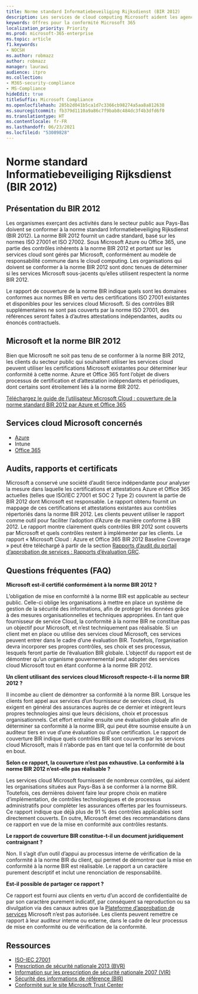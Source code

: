 ```yaml
---
title: Norme standard Informatiebeveiliging Rijksdienst (BIR 2012)
description: Les services de cloud computing Microsoft aident les agences du secteur public aux Pays-Bas à se conformer à la norme BIR 2012.
keywords: Offres pour la conformité Microsoft 365
localization_priority: Priority
ms.prod: microsoft-365-enterprise
ms.topic: article
f1.keywords:
- NOCSH
ms.author: robmazz
author: robmazz
manager: laurawi
audience: itpro
ms.collection:
- M365-security-compliance
- MS-Compliance
hideEdit: true
titleSuffix: Microsoft Compliance
ms.openlocfilehash: 285b2d041b5ca1d7c3366cb98274a5aa8a812638
ms.sourcegitcommit: fb379d1110a9a86c7f9bab8c484dc3f4b3dfd6f0
ms.translationtype: HT
ms.contentlocale: fr-FR
ms.lasthandoff: 06/23/2021
ms.locfileid: "53089828"
---
```

# <a name="baseline-informatiebeveiliging-rijksdienst-standard-bir-2012"></a>Norme standard Informatiebeveiliging Rijksdienst (BIR 2012)

## <a name="bir-2012-overview"></a>Présentation du BIR 2012

Les organismes exerçant des activités dans le secteur public aux Pays-Bas doivent se conformer à la norme standard Informatiebeveiliging Rijksdienst (BIR 2012). La norme BIR 2012 fournit un cadre standard, basé sur les normes ISO 27001 et ISO 27002. Sous Microsoft Azure ou Office 365, une partie des contrôles inhérents à la norme BIR 2012 et portant sur les services cloud sont gérés par Microsoft, conformément au modèle de responsabilité commune dans le cloud computing. Les organisations qui doivent se conformer à la norme BIR 2012 sont donc tenues de déterminer si les services Microsoft sous-jacents qu’elles utilisent respectent la norme BIR 2012.

Le rapport de couverture de la norme BIR indique quels sont les domaines conformes aux normes BIR en vertu des certifications ISO 27001 existantes et disponibles pour les services cloud Microsoft. Si des contrôles BIR supplémentaires ne sont pas couverts par la norme ISO 27001, des références seront faites à d’autres attestations indépendantes, audits ou énoncés contractuels.

## <a name="microsoft-and-bir-2012"></a>Microsoft et la norme BIR 2012

Bien que Microsoft ne soit pas tenu de se conformer à la norme BIR 2012, les clients du secteur public qui souhaitent utiliser les services cloud peuvent utiliser les certifications Microsoft existantes pour déterminer leur conformité à cette norme. Azure et Office 365 font l’objet de divers processus de certification et d’attestation indépendants et périodiques, dont certains sont étroitement liés à la norme BIR 2012.

[Téléchargez le guide de l’utilisateur Microsoft Cloud : couverture de la norme standard BIR 2012 par Azure et Office 365](https://go.microsoft.com/fwlink/p/?linkid=2099461)

## <a name="microsoft-in-scope-cloud-services"></a>Services cloud Microsoft concernés

- [Azure](https://aka.ms/AzureCompliance)
- Intune
- [Office 365](https://go.microsoft.com/fwlink/p/?LinkID=2077751)

## <a name="audits-reports-and-certificates"></a>Audits, rapports et certificats

Microsoft a conservé une société d’audit tierce indépendante pour analyser la mesure dans laquelle les certifications et attestations Azure et Office 365 actuelles (telles que ISO/IEC 27001 et SOC 2 Type 2) couvrent la partie de BIR 2012 dont Microsoft est responsable. Le rapport obtenu fournit un mappage de ces certifications et attestations existantes aux contrôles répertoriés dans la norme BIR 2012. Les clients peuvent utiliser le rapport comme outil pour faciliter l’adoption d’Azure de manière conforme à BIR 2012. Le rapport montre clairement quels contrôles BIR 2012 sont couverts par Microsoft et quels contrôles restent à implémenter par les clients. Le rapport « Microsoft Cloud : Azure et Office 365 BIR 2012 Baseline Coverage » peut être téléchargé à partir de la section [Rapports d’audit du portail d’approbation de services : Rapports d’évaluation GRC](https://servicetrust.microsoft.com/ViewPage/MSComplianceGuideV3).

## <a name="frequently-asked-questions"></a>Questions fréquentes (FAQ)

**Microsoft est-il certifié conformément à la norme BIR 2012 ?**

L’obligation de mise en conformité à la norme BIR est applicable au secteur public. Celle-ci oblige les organisations à mettre en place un système de gestion de la sécurité des informations, afin de protéger les données grâce à des mesures organisationnelles et techniques appropriées. En tant que fournisseur de service Cloud, la conformité à la norme BIR ne constitue pas un objectif pour Microsoft, et n’est techniquement pas réalisable. Si un client met en place ou utilise des services cloud Microsoft, ces services peuvent entrer dans le cadre d’une évaluation BIR. Toutefois, l’organisation devra incorporer ses propres contrôles, ses choix et ses processus, lesquels feront partie de l’évaluation BIR globale. L’objectif du rapport est de démontrer qu’un organisme gouvernemental peut adopter des services cloud Microsoft tout en étant conforme à la norme BIR 2012.

**Un client utilisant des services cloud Microsoft respecte-t-il la norme BIR 2012 ?**

Il incombe au client de démontrer sa conformité à la norme BIR. Lorsque les clients font appel aux services d’un fournisseur de services cloud, ils exigent en général des assurances auprès de ce dernier et intègrent leurs propres technologies ainsi que leurs décisions, choix et processus organisationnels. Cet effort entraîne ensuite une évaluation globale afin de déterminer sa conformité à la norme BIR, qui peut être soumise ensuite à un auditeur tiers en vue d’une évaluation ou d’une certification. Le rapport de couverture BIR indique quels contrôles BIR sont couverts par les services cloud Microsoft, mais il n’aborde pas en tant que tel la conformité de bout en bout.

**Selon ce rapport, la couverture n’est pas exhaustive. La conformité à la norme BIR 2012 n’est-elle pas réalisable ?**

Les services cloud Microsoft fournissent de nombreux contrôles, qui aident les organisations situées aux Pays-Bas à se conformer à la norme BIR. Toutefois, ces dernières doivent faire leur propre choix en matière d’implémentation, de contrôles technologiques et de processus administratifs pour compléter les assurances offertes par les fournisseurs. Ce rapport indique que déjà plus de 91 % des contrôles applicables sont directement couverts. En outre, Microsoft émet des recommandations dans ce rapport en vue de la mise en conformité aux contrôles restants.

**Le rapport de couverture BIR constitue-t-il un document juridiquement contraignant ?**

Non. Il s’agit d’un outil d’appui au processus interne de vérification de la conformité à la norme BIR du client, qui permet de démontrer que la mise en conformité à la norme BIR est réalisable. Le rapport a un caractère purement descriptif et inclut une renonciation de responsabilité.

**Est-il possible de partager ce rapport ?**

Ce rapport est fourni aux clients en vertu d’un accord de confidentialité de par son caractère purement indicatif, par conséquent sa reproduction ou sa divulgation via des canaux autres que la [Plateforme d’approbation de services](https://www.microsoft.com/TrustCenter/STP/default.aspx) Microsoft n’est pas autorisée. Les clients peuvent remettre ce rapport à leur auditeur interne ou externe, dans le cadre de leur processus de mise en conformité ou de vérification de la conformité.

## <a name="resources"></a>Ressources

- [ISO-IEC 27001](offering-iso-27001.md)
- [Prescription de sécurité nationale 2013 (BVR)](https://wetten.overheid.nl/BWBR0033512/2013-06-01)
- [Information sur les prescription de sécurité nationale 2007 (VIR)](https://wetten.overheid.nl/BWBR0022141/2007-07-01)
- [Sécurité des informations de référence (BIR)](https://www.earonline.nl/index.php/BIR_2012)
- [Conformité sur le site Microsoft Trust Center](https://www.microsoft.com/trust-center/compliance/compliance-overview)
